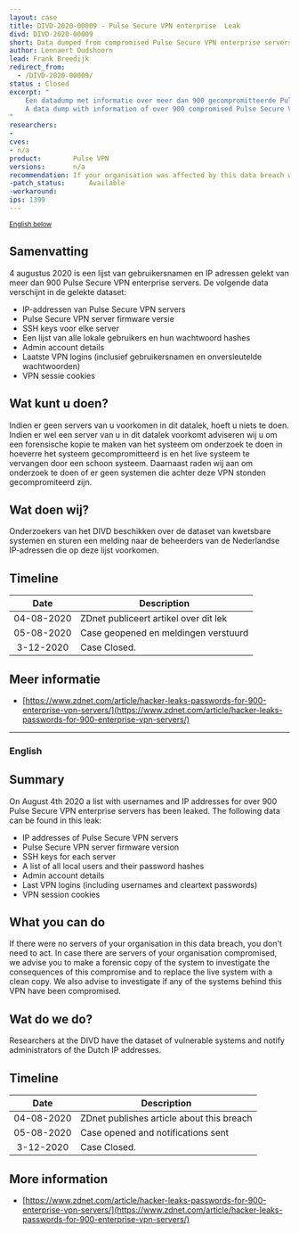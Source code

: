 ```yaml
---
layout: case
title: DIVD-2020-00009 - Pulse Secure VPN enterprise  Leak
divd: DIVD-2020-00009
short: Data dumped from compromised Pulse Secure VPN enterprise servers.
author: Lennaert Oudshoorn
lead: Frank Breedijk
redirect_from:
  - /DIVD-2020-00009/
status : Closed
excerpt: "
	Een datadump met informatie over meer dan 900 gecompromitteerde Pulse Secure VPN enterprise servers is publiek gemaakt. / 
	A data dump with information of over 900 compromised Pulse Secure VPN enterprise servers has been released.
"
researchers:
-
cves:
- n/a
product:        Pulse VPN
versions:       n/a
recommendation: If your organisation was affected by this data breach we recommend to make a forensic copy of the system to investigate the compromise and replace the live system with a newly built setup.
-patch_status:	 	Available
-workaround:	
ips: 1399	
---
```

<p>
	<small><a href='{{ page.url }}#english'>English below</a></small>
</p>

## Samenvatting
4 augustus 2020 is een lijst van gebruikersnamen en IP adressen gelekt van meer dan 900 Pulse Secure VPN enterprise servers. De volgende data verschijnt in de gelekte dataset:
* IP-addressen van Pulse Secure VPN servers
* Pulse Secure VPN server firmware versie
* SSH keys voor elke server
* Een lijst van alle lokale gebruikers en hun wachtwoord hashes
* Admin account details
* Laatste VPN logins (inclusief gebruikersnamen en onversleutelde wachtwoorden)
* VPN sessie cookies

## Wat kunt u doen?
Indien er geen servers van u voorkomen in dit datalek, hoeft u niets te doen. Indien er wel een server van u in dit datalek voorkomt adviseren wij u om een forensische kopie te maken van het systeem om onderzoek te doen in hoeverre het systeem gecompromitteerd is en het live systeem te vervangen door een schoon systeem. Daarnaast raden wij aan om onderzoek te doen of er geen systemen die achter deze VPN stonden gecompromiteerd zijn.

## Wat doen wij?
Onderzoekers van het DIVD beschikken over de dataset van kwetsbare systemen en sturen een melding naar de beheerders van de Nederlandse IP-adressen die op deze lijst voorkomen.

## Timeline

| Date  | Description |
|:-----:|-------------|
| 04-08-2020| ZDnet publiceert artikel over dit lek |
| 05-08-2020 | Case geopened en meldingen verstuurd|
| 3-12-2020 | Case Closed. |


## Meer informatie
* [https://www.zdnet.com/article/hacker-leaks-passwords-for-900-enterprise-vpn-servers/](https://www.zdnet.com/article/hacker-leaks-passwords-for-900-enterprise-vpn-servers/)


<hr>

### English

## Summary
On August 4th 2020 a list with usernames and IP addresses for over 900 Pulse Secure VPN enterprise servers has been leaked. The following data can be found in this leak:
* IP addresses of Pulse Secure VPN servers
* Pulse Secure VPN server firmware version
* SSH keys for each server
* A list of all local users and their password hashes
* Admin account details
* Last VPN logins (including usernames and cleartext passwords)
* VPN session cookies

## What you can do
If there were no servers of your organisation in this data breach, you don't need to act. In case there are servers of your organisation compromised, we advise you to make a forensic copy of the system to investigate the consequences of this compromise and to replace the live system with a clean copy. We also advise to investigate if any of the systems behind this VPN have been compromised.

## Wat do we do?
Researchers at the DIVD have the dataset of vulnerable systems and notify administrators of the Dutch IP addresses.

## Timeline

| Date  | Description |
|:-----:|-------------|
| 04-08-2020| ZDnet publishes article about this breach |
| 05-08-2020 | Case opened and notifications sent|
| 3-12-2020 | Case Closed. |


## More information
* [https://www.zdnet.com/article/hacker-leaks-passwords-for-900-enterprise-vpn-servers/](https://www.zdnet.com/article/hacker-leaks-passwords-for-900-enterprise-vpn-servers/)
